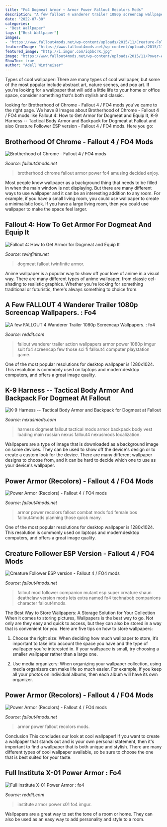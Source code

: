 ```yaml
---
title: "Fo4 Dogmeat Armor ~ Armor Power Fallout Recolors Mods"
description: "A few fallout 4 wanderer trailer 1080p screencap wallpapers. : fo4"
date: "2022-07-30"
categories:
- "Best Wallpaper"
tags: ["Best Wallpaper"]
images:
- "https://www.fallout4mods.net/wp-content/uploads/2015/11/Creature-Follower-ESP-version.jpg"
featuredImage: "https://www.fallout4mods.net/wp-content/uploads/2015/11/Power-Armor-Recolors.jpg"
featured_image: "http://i.imgur.com/iqbbcrK.jpg"
image: "https://www.fallout4mods.net/wp-content/uploads/2015/11/Power-Armor-Recolors.jpg"
ShowToc: true
author: "Adell Wintheiser"
---
```



Types of cool wallpaper:
There are many types of cool wallpaper, but some of the most popular include abstract art, nature scenes, and pop art. If you're looking for a wallpaper that will add a little life to your home or office space, consider something that's both stylish and classic.

	

		
looking for Brotherhood of Chrome - Fallout 4 / FO4 mods you've came to the right page. We have 8 Images about Brotherhood of Chrome - Fallout 4 / FO4 mods like Fallout 4: How to Get Armor for Dogmeat and Equip It, K-9 Harness -- Tactical Body Armor and Backpack for Dogmeat at Fallout and also Creature Follower ESP version - Fallout 4 / FO4 mods. Here you go:
		
    
## Brotherhood Of Chrome - Fallout 4 / FO4 Mods

<img loading=lazy src="http://www.fallout4mods.net/wp-content/uploads/2015/11/Brotherhood-of-Chrome-.jpg" onerror="this.onerror=null;this.src='https://tse1.mm.bing.net/th?id=OIP.iAC3-hHDRDncP7OkEQ2RCQHaEK&amp;pid=15.1';" alt="Brotherhood of Chrome - Fallout 4 / FO4 mods">

_Source: fallout4mods.net_

>brotherhood chrome fallout armor power fo4 amusing decided enjoy. 

	

Most people know wallpaper as a background thing that needs to be filled in when the main window is not displaying. But there are many different ways to use wallpaper and it can be an interesting addition to any room. For example, if you have a small living room, you could use wallpaper to create a minimalistic look. If you have a large living room, then you could use wallpaper to make the space feel larger.

    
## Fallout 4: How To Get Armor For Dogmeat And Equip It

<img loading=lazy src="https://twinfinite.net/wp-content/uploads/2015/11/dogmeat-e1468623021487.jpg" onerror="this.onerror=null;this.src='https://tse4.mm.bing.net/th?id=OIP.95x5wP8KLUcg6mo3MSyntQHaEK&amp;pid=15.1';" alt="Fallout 4: How to Get Armor for Dogmeat and Equip It">

_Source: twinfinite.net_

>dogmeat fallout twinfinite armor. 

	

Anime wallpaper is a popular way to show off your love of anime in a visual way. There are many different types of anime wallpaper, from classic cel-shading to realistic graphics. Whether you're looking for something traditional or futuristic, there's always something to choice from.

    
## A Few FALLOUT 4 Wanderer Trailer 1080p Screencap Wallpapers. : Fo4

<img loading=lazy src="http://i.imgur.com/SNyZmnC.jpg" onerror="this.onerror=null;this.src='https://tse3.mm.bing.net/th?id=OIP.IeE2_ddEeu7SearB1pEH7QHaEJ&amp;pid=15.1';" alt="A few FALLOUT 4 Wanderer Trailer 1080p Screencap Wallpapers. : fo4">

_Source: reddit.com_

>fallout wanderer trailer action wallpapers armor power 1080p imgur suit fo4 screencap few those sci fi fallout4 computer playstation game. 

	

One of the most popular resolutions for desktop wallpaper is 1280x1024. This resolution is commonly used on laptops and moderndesktop computers, and offers a great image quality.

    
## K-9 Harness -- Tactical Body Armor And Backpack For Dogmeat At Fallout

<img loading=lazy src="https://staticdelivery.nexusmods.com/mods/1151/images/17686-11-1472022676.jpg" onerror="this.onerror=null;this.src='https://tse3.mm.bing.net/th?id=OIP.fgzzvssqI0AZ692MQBi1kAHaEb&amp;pid=15.1';" alt="K-9 Harness -- Tactical Body Armor and Backpack for Dogmeat at Fallout">

_Source: nexusmods.com_

>harness dogmeat fallout tactical mods armor backpack body vest loading main russian nexus fallout4 nexusmods localization. 

	

Wallpapers are a type of image that is downloaded as a background image on some devices. They can be used to show off the device's design or to create a custom look for the device. There are many different wallpaper designs to choose from, and it can be hard to decide which one to use as your device's wallpaper.

    
## Power Armor (Recolors) - Fallout 4 / FO4 Mods

<img loading=lazy src="https://www.fallout4mods.net/wp-content/uploads/2015/11/Power-Armor-Recolors.jpg" onerror="this.onerror=null;this.src='https://tse1.mm.bing.net/th?id=OIP.NC4CPTx4oROKwD2UrIQvWQHaEK&amp;pid=15.1';" alt="Power Armor (Recolors) - Fallout 4 / FO4 mods">

_Source: fallout4mods.net_

>armor power recolors fallout combat mods fo4 female bos fallout4mods planning those quick many. 

	

One of the most popular resolutions for desktop wallpaper is 1280x1024. This resolution is commonly used on laptops and moderndesktop computers, and offers a great image quality.

    
## Creature Follower ESP Version - Fallout 4 / FO4 Mods

<img loading=lazy src="https://www.fallout4mods.net/wp-content/uploads/2015/11/Creature-Follower-ESP-version.jpg" onerror="this.onerror=null;this.src='https://tse1.mm.bing.net/th?id=OIP.__7D7s_fheoBpkfBgsm0fAHaEL&amp;pid=15.1';" alt="Creature Follower ESP version - Fallout 4 / FO4 mods">

_Source: fallout4mods.net_

>fallout mod follower companion mutant esp super creature shaun deathclaw version mods lets extra named fo4 technabob companions character fallout4mods. 

	

The Best Way to Store Wallpapers: A Storage Solution for Your Collection
When it comes to storing pictures, Wallpapers is the best way to go. Not only are they easy and quick to access, but they can also be stored in a way that is convenient for you. Here are five tips on how to store wallpapers:
1) Choose the right size: When deciding how much wallpaper to store, it’s important to take into account the space you have and the type of wallpaper you’re interested in. If your wallspace is small, try choosing a smaller wallpaper rather than a large one.

2) Use media organizers: When organizing your wallpaper collection, using media organizers can make life so much easier. For example, if you keep all your photos on individual albums, then each album will have its own organizer.

    
## Power Armor (Recolors) - Fallout 4 / FO4 Mods

<img loading=lazy src="http://www.fallout4mods.net/wp-content/uploads/2015/11/Power-Armor-Recolors-.jpg" onerror="this.onerror=null;this.src='https://tse4.mm.bing.net/th?id=OIP.KZpcsSDHc9xXJPDXHGx_2QHaEK&amp;pid=15.1';" alt="Power Armor (Recolors) - Fallout 4 / FO4 mods">

_Source: fallout4mods.net_

>armor power fallout recolors mods. 

	

Conclusion
This concludes our look at cool wallpaper! If you want to create a wallpaper that stands out and is your own personal statement, then it's important to find a wallpaper that is both unique and stylish. There are many different types of cool wallpaper available, so be sure to choose the one that is best suited for your taste.

    
## Full Institute X-01 Power Armor : Fo4

<img loading=lazy src="http://i.imgur.com/iqbbcrK.jpg" onerror="this.onerror=null;this.src='https://tse1.mm.bing.net/th?id=OIP.ONY8FpCVOvy_qJuyRL8ibAHaEK&amp;pid=15.1';" alt="Full Institute X-01 Power Armor : fo4">

_Source: reddit.com_

>institute armor power x01 fo4 imgur. 

	

Wallpapers are a great way to set the tone of a room or home. They can also be used as an easy way to add personality and style to a room.

